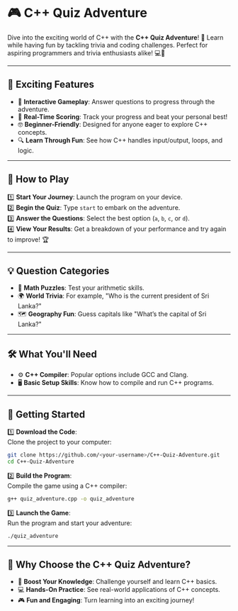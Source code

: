 # 🎮 **C++ Quiz Adventure**  

Dive into the exciting world of C++ with the **C++ Quiz Adventure**! 🌟 Learn while having fun by tackling trivia and coding challenges. Perfect for aspiring programmers and trivia enthusiasts alike! 💻🎉  

---

## 🌟 **Exciting Features**  

- 🎯 **Interactive Gameplay**: Answer questions to progress through the adventure.  
- 🏅 **Real-Time Scoring**: Track your progress and beat your personal best!  
- 🤓 **Beginner-Friendly**: Designed for anyone eager to explore C++ concepts.  
- 🔍 **Learn Through Fun**: See how C++ handles input/output, loops, and logic.  

---

## 🔧 **How to Play**  

1️⃣ **Start Your Journey**: Launch the program on your device.  
2️⃣ **Begin the Quiz**: Type `start` to embark on the adventure.  
3️⃣ **Answer the Questions**: Select the best option (`a`, `b`, `c`, or `d`).  
4️⃣ **View Your Results**: Get a breakdown of your performance and try again to improve! 🏆  

---

## 💡 **Question Categories**  

- 🔢 **Math Puzzles**: Test your arithmetic skills.  
- 🌍 **World Trivia**: For example, "Who is the current president of Sri Lanka?"  
- 🗺️ **Geography Fun**: Guess capitals like "What’s the capital of Sri Lanka?"  

---

## 🛠️ **What You'll Need**  

- ⚙️ **C++ Compiler**: Popular options include GCC and Clang.  
- 🖥️ **Basic Setup Skills**: Know how to compile and run C++ programs.  

---

## 🚀 **Getting Started**  

1️⃣ **Download the Code**:  
Clone the project to your computer:  
```bash  
git clone https://github.com/<your-username>/C++-Quiz-Adventure.git  
cd C++-Quiz-Adventure  
```  

2️⃣ **Build the Program**:  
Compile the game using a C++ compiler:  
```bash  
g++ quiz_adventure.cpp -o quiz_adventure  
```  

3️⃣ **Launch the Game**:  
Run the program and start your adventure:  
```bash  
./quiz_adventure  
```  

---

## 🎉 **Why Choose the C++ Quiz Adventure?**  

- 🧠 **Boost Your Knowledge**: Challenge yourself and learn C++ basics.  
- 💻 **Hands-On Practice**: See real-world applications of C++ concepts.  
- 🎮 **Fun and Engaging**: Turn learning into an exciting journey!  
